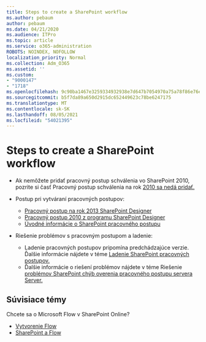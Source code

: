 ```yaml
---
title: Steps to create a SharePoint workflow
ms.author: pebaum
author: pebaum
ms.date: 04/21/2020
ms.audience: ITPro
ms.topic: article
ms.service: o365-administration
ROBOTS: NOINDEX, NOFOLLOW
localization_priority: Normal
ms.collection: Adm_O365
ms.assetid: ''
ms.custom:
- "9000147"
- "1718"
ms.openlocfilehash: 9c90ba1467e3259334932938e7d647b7054970a75a78f86e76e503d7295670df
ms.sourcegitcommit: b5f7da89a650d2915dc652449623c78be6247175
ms.translationtype: MT
ms.contentlocale: sk-SK
ms.lasthandoff: 08/05/2021
ms.locfileid: "54021395"
---
```

# <a name="steps-to-create-a-sharepoint-workflow"></a>Steps to create a SharePoint workflow

- Ak nemôžete pridať pracovný postup schválenia vo SharePoint 2010, pozrite si časť Pracovný postup schválenia na rok [2010 sa nedá pridať.](https://docs.microsoft.com/alchemyinsights/can-t-add-default-2010-approval-workflow)
- Postup pri vytváraní pracovných postupov:
    - [Pracovný postup na rok 2013 SharePoint Designer](https://docs.microsoft.com/sharepoint/dev/general-development/creating-a-workflow-by-using-sharepoint-designer-and-the-sharepoint-wo)
    - [Pracovný postup 2010 z programu SharePoint Designer](https://support.office.com/article/introduction-to-designing-and-customizing-workflows-32c9c0bf-5e20-4f74-8b9c-d3ea79f2962b)
    - [Úvodné informácie o SharePoint pracovného postupu](https://support.office.com/article/introduction-to-sharepoint-workflow-07982276-54e8-4e17-8699-5056eff4d9e3)

- Riešenie problémov s pracovným postupom a ladenie:
    - Ladenie pracovných postupov pripomína predchádzajúce verzie.  Ďalšie informácie nájdete v téme [Ladenie SharePoint pracovných postupov.](https://docs.microsoft.com/sharepoint/dev/general-development/debugging-sharepoint-server-workflows)
    - Ďalšie informácie o riešení problémov nájdete v téme Riešenie [problémov SharePoint chýb overenia pracovného postupu servera Server.](https://docs.microsoft.com/sharepoint/dev/general-development/troubleshooting-sharepoint-server-workflow-validation-errors-in-visio)
 

## <a name="related-topics"></a>Súvisiace témy
Chcete sa o Microsoft Flow v SharePoint Online?
- [Vytvorenie Flow](https://support.office.com/article/Create-a-flow-for-a-list-or-library-in-SharePoint-Online-or-OneDrive-for-Business-a9c3e03b-0654-46af-a254-20252e580d01) 
- [SharePoint a Flow](https://flow.microsoft.com/blog/sharepoint-and-flow/) 


